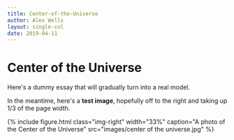 ```yaml
---
title: Center-of-the-Universe
author: Alex Wells
layout: single-col
date: 2019-04-11
---
```



# Center of the Universe

Here's a dummy essay that will gradually turn into a real model.

In the meantime, here's a **test image**, hopefully off to the right and taking up 1/3 of the page width.

{% include figure.html class="img-right" width="33%" caption="A photo of the Center of the Universe" src="images/center of the universe.jpg" %}
